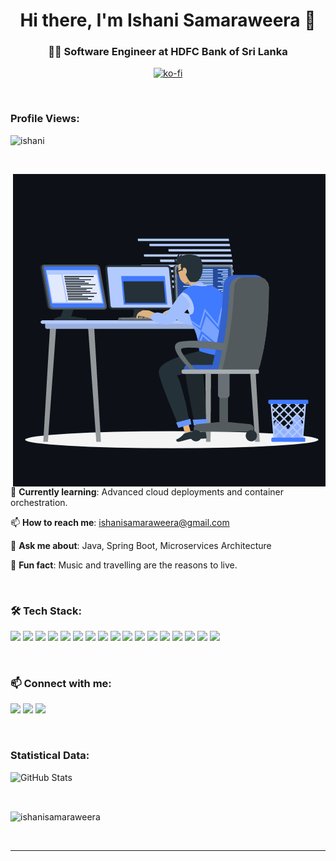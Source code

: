 <h1 align="center">Hi there, I'm Ishani Samaraweera 👋</h1>
<h3 align="center">👩‍💻 Software Engineer at HDFC Bank of Sri Lanka</h3>
<div align="center">	
    
[![ko-fi](https://ko-fi.com/img/githubbutton_sm.svg)](https://ko-fi.com/ishanisamaraweera)

</div>
<br>
<p align="right"> <h3>Profile Views:</h3> <img src="https://komarev.com/ghpvc/?username=ishanisamaraweera&label=Profile%20views&color=0e75b6&style=flat"
    alt="ishani" /> 
  </p>
<br>

<p><img align="right" src="https://github.com/ishanisamaraweera/ishanisamaraweera/blob/main/ishani.gif" alt="Ishani" /></p>

🌱 **Currently learning**: Advanced cloud deployments and container orchestration.

📫 **How to reach me**: ishanisamaraweera@gmail.com

💬 **Ask me about**: Java, Spring Boot, Microservices Architecture

🌟 **Fun fact**: Music and travelling are the reasons to live.

<br>

### 🛠 Tech Stack:

<p align="left">
 <img src=https://img.shields.io/badge/React.js-339933?style=for-the-badge&logo=reactdotjs&logoColor=black>
 <img src=https://img.shields.io/badge/JavaScript-F7DF1E?style=for-the-badge&logo=javascript&logoColor=black>
 <img src=https://img.shields.io/badge/json-5E5C5C?style=for-the-badge&logo=json&logoColor=white >
 <img src=https://img.shields.io/badge/npm-CB3837?style=for-the-badge&logo=npm&logoColor=white>
 <img src=https://img.shields.io/badge/Jira-0052CC?style=for-the-badge&logo=Jira&logoColor=white >
 <img src=https://img.shields.io/badge/Git-F05032?style=for-the-badge&logo=git&logoColor=white >
 <img src=https://img.shields.io/badge/Linux-FCC624?style=for-the-badge&logo=linux&logoColor=black >
 <img src=https://img.shields.io/badge/Microsoft_Office-D83B01?style=for-the-badge&logo=microsoft-office&logoColor=white>
 <img src=https://img.shields.io/badge/Figma-F24E1E?style=for-the-badge&logo=figma&logoColor=white>
<img src=https://img.shields.io/badge/Python-3776AB?style=for-the-badge&logo=python&logoColor=white>
<img src=https://img.shields.io/badge/Java-007396?style=for-the-badge&logo=java&logoColor=white>
<img src=https://img.shields.io/badge/Spring%20Boot-6DB33F?style=for-the-badge&logo=springboot&logoColor=white>
<img src=https://img.shields.io/badge/Struts-EE0000?style=for-the-badge&logo=apache&logoColor=white>
<img src=https://img.shields.io/badge/MySQL-4479A1?style=for-the-badge&logo=mysql&logoColor=white>
<img src=https://img.shields.io/badge/Oracle-F80000?style=for-the-badge&logo=oracle&logoColor=white>
<img src=https://img.shields.io/badge/MongoDB-47A248?style=for-the-badge&logo=mongodb&logoColor=white>
<img src=https://img.shields.io/badge/Jenkins-D24939?style=for-the-badge&logo=jenkins&logoColor=white>
</p>
</br>
<h3 align="left">📫 Connect with me:</h3>
<div align="left">

[<img src="https://img.shields.io/badge/linkedin-%230077B5.svg?&style=for-the-badge&logo=linkedin&logoColor=white" />](https://www.linkedin.com/in/ishanisamaraweera/) [<img src = "https://img.shields.io/badge/twitter-%2320A1F1.svg?&style=for-the-badge&logo=twitter&logoColor=white">](https://twitter.com/sa_ishani/)  [<img src = "https://img.shields.io/badge/facebook-%2320A1F1.svg?&style=for-the-badge&logo=facebook&logoColor=white">](https://www.facebook.com/ishoosa/)
</div>
<br>

<h3>Statistical Data:</h3>

![GitHub Stats](https://github-readme-stats.vercel.app/api?username=ishanisamaraweera&show_icons=true&theme=radical)

<br>
<p><img align="center"
    src="https://github-readme-stats.vercel.app/api/top-langs?username=ishanisamaraweera&show_icons=true&locale=en&layout=compact"
    alt="ishanisamaraweera" />
</p>
<br>

---
